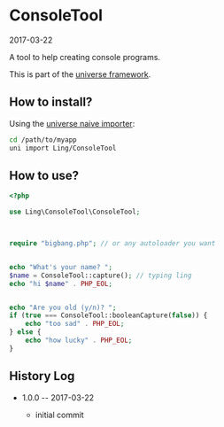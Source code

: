 ConsoleTool
==================
2017-03-22



A tool to help creating console programs.



This is part of the [universe framework](https://github.com/karayabin/universe-snapshot).






How to install?
-------------------

Using the [universe naive importer](https://github.com/lingtalfi/universe-naive-importer):

```bash
cd /path/to/myapp
uni import Ling/ConsoleTool
```



How to use?
-------------------
```php
<?php

use Ling\ConsoleTool\ConsoleTool;



require "bigbang.php"; // or any autoloader you want


echo "What's your name? ";
$name = ConsoleTool::capture(); // typing ling
echo "hi $name" . PHP_EOL;


echo "Are you old (y/n)? ";
if (true === ConsoleTool::booleanCapture(false)) {
    echo "too sad" . PHP_EOL;
} else {
    echo "how lucky" . PHP_EOL;
}

```
 




History Log
------------------
    
- 1.0.0 -- 2017-03-22

    - initial commit
